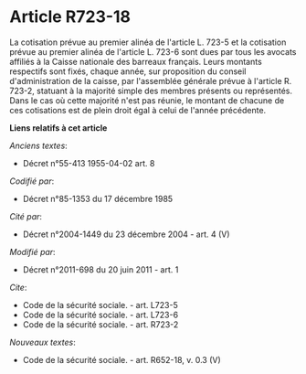 # Article R723-18

La cotisation prévue au premier alinéa de l'article L. 723-5 et la cotisation prévue au premier alinéa de l'article L. 723-6
sont dues par tous les avocats affiliés à la Caisse nationale des barreaux français. Leurs montants respectifs sont fixés,
chaque année, sur proposition du conseil d'administration de la caisse, par l'assemblée générale prévue à l'article R. 723-2,
statuant à la majorité simple des membres présents ou représentés. Dans le cas où cette majorité n'est pas réunie, le montant
de chacune de ces cotisations est de plein droit égal à celui de l'année précédente.

**Liens relatifs à cet article**

_Anciens textes_:

  - Décret n°55-413 1955-04-02 art. 8

_Codifié par_:

  - Décret n°85-1353 du 17 décembre 1985

_Cité par_:

  - Décret n°2004-1449 du 23 décembre 2004 - art. 4 (V)

_Modifié par_:

  - Décret n°2011-698 du 20 juin 2011 - art. 1

_Cite_:

  - Code de la sécurité sociale. - art. L723-5
  - Code de la sécurité sociale. - art. L723-6
  - Code de la sécurité sociale. - art. R723-2

_Nouveaux textes_:

  - Code de la sécurité sociale. - art. R652-18, v. 0.3 (V)
